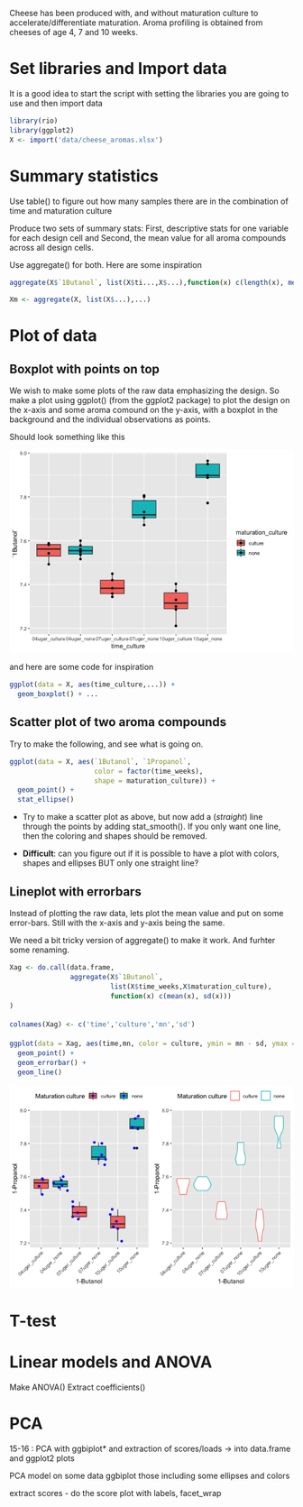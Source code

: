 Cheese has been produced with, and without maturation culture to accelerate/differentiate maturation. Aroma profiling is obtained from cheeses of age 4, 7 and 10 weeks.

Set libraries and Import data
=============================

It is a good idea to start the script with setting the libraries you are going to use and then import data

``` r
library(rio)
library(ggplot2)
X <- import('data/cheese_aromas.xlsx')
```

Summary statistics
==================

Use table() to figure out how many samples there are in the combination of time and maturation culture

Produce two sets of summary stats: First, descriptive stats for one variable for each design cell and Second, the mean value for all aroma compounds across all design cells.

Use aggregate() for both. Here are some inspiration

``` r
aggregate(X$`1Butanol`, list(X$ti...,X$...),function(x) c(length(x), mean(x),...))
```

``` r
Xm <- aggregate(X, list(X$...),...)
```

Plot of data
============

Boxplot with points on top
--------------------------

We wish to make some plots of the raw data emphasizing the design. So make a plot using ggplot() (from the ggplot2 package) to plot the design on the x-axis and some aroma comound on the y-axis, with a boxplot in the background and the individual observations as points.

Should look something like this

![](Exercises_files/figure-markdown_github/unnamed-chunk-6-1.png)

and here are some code for inspiration

``` r
ggplot(data = X, aes(time_culture,...)) + 
  geom_boxplot() + ...
```

Scatter plot of two aroma compounds
-----------------------------------

Try to make the following, and see what is going on.

``` r
ggplot(data = X, aes(`1Butanol`, `1Propanol`, 
                     color = factor(time_weeks), 
                     shape = maturation_culture)) + 
  geom_point() + 
  stat_ellipse() 
```

-   Try to make a scatter plot as above, but now add a (*straight*) line through the points by adding stat\_smooth(). If you only want one line, then the coloring and shapes should be removed.

-   **Difficult**: can you figure out if it is possible to have a plot with colors, shapes and ellipses BUT only one straight line?

Lineplot with errorbars
-----------------------

Instead of plotting the raw data, lets plot the mean value and put on some error-bars. Still with the x-axis and y-axis being the same.

We need a bit tricky version of aggregate() to make it work. And furhter some renaming.

``` r
Xag <- do.call(data.frame,
               aggregate(X$`1Butanol`, 
                         list(X$time_weeks,X$maturation_culture), 
                         function(x) c(mean(x), sd(x)))
)

colnames(Xag) <- c('time','culture','mn','sd')

ggplot(data = Xag, aes(time,mn, color = culture, ymin = mn - sd, ymax = mn+sd)) + 
  geom_point() + 
  geom_errorbar() + 
  geom_line()
```

![](Exercises_files/figure-markdown_github/unnamed-chunk-9-1.png)

T-test
======

Linear models and ANOVA
=======================

Make ANOVA() Extract coefficients()

PCA
===

15-16 : PCA with ggbiplot\* and extraction of scores/loads -&gt; into data.frame and ggplot2 plots

PCA model on some data ggbiplot those including some ellipses and colors

extract scores - do the score plot with labels, facet\_wrap
